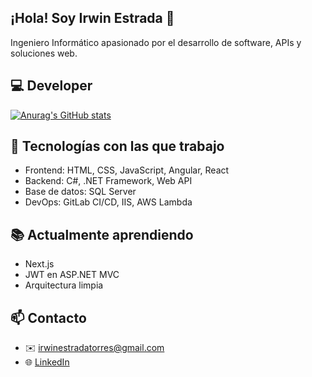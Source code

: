 ## ¡Hola! Soy Irwin Estrada 👋
Ingeniero Informático apasionado por el desarrollo de software, APIs y soluciones web.

## 💻 Developer
 <!-- [![GitHub Streak](https://streak-stats.demolab.com?user=irwinet&theme=highcontrast&hide_border=true&border_radius=7&locale=es&exclude_days=Sun%2CSat)](#) -->
[![Anurag's GitHub stats](https://github-readme-stats.vercel.app/api?username=irwinet&show_icons=true&theme=dark&locale=es&border_radius=7&hide_border=true)](https://github.com/anuraghazra/github-readme-stats)

## 🧠 Tecnologías con las que trabajo
- Frontend: HTML, CSS, JavaScript, Angular, React
- Backend: C#, .NET Framework, Web API
- Base de datos: SQL Server
- DevOps: GitLab CI/CD, IIS, AWS Lambda

## 📚 Actualmente aprendiendo
- Next.js
- JWT en ASP.NET MVC
- Arquitectura limpia

## 📫 Contacto
- ✉️ irwinestradatorres@gmail.com
- 🌐 [LinkedIn](https://www.linkedin.com/in/irwin-estrada-torres-0b867a187)


<!--
**irwinet/irwinet** is a ✨ _special_ ✨ repository because its `README.md` (this file) appears on your GitHub profile.

Here are some ideas to get you started:

- 🔭 I’m currently working on ...
- 🌱 I’m currently learning ...
- 👯 I’m looking to collaborate on ...
- 🤔 I’m looking for help with ...
- 💬 Ask me about ...
- 📫 How to reach me: ...
- 😄 Pronouns: ...
- ⚡ Fun fact: ...
-->
